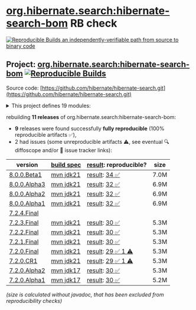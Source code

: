 [org.hibernate.search:hibernate-search-bom](https://central.sonatype.com/artifact/org.hibernate.search/hibernate-search-bom/versions) RB check
=======

[![Reproducible Builds](https://reproducible-builds.org/images/logos/rb.svg) an independently-verifiable path from source to binary code](https://reproducible-builds.org/)

## Project: [org.hibernate.search:hibernate-search-bom](https://central.sonatype.com/artifact/org.hibernate.search/hibernate-search-bom/versions) [![Reproducible Builds](https://img.shields.io/endpoint?url=https://raw.githubusercontent.com/jvm-repo-rebuild/reproducible-central/master/content/org/hibernate/search/hibernate-search-bom/badge.json)](https://github.com/jvm-repo-rebuild/reproducible-central/blob/master/content/org/hibernate/search/hibernate-search-bom/README.md)

Source code: [https://github.com/hibernate/hibernate-search.git](https://github.com/hibernate/hibernate-search.git)

<details><summary>This project defines 19 modules:</summary>

* [org.hibernate.search:hibernate-search-backend-elasticsearch](https://central.sonatype.com/artifact/org.hibernate.search/hibernate-search-backend-elasticsearch/overview)
* [org.hibernate.search:hibernate-search-backend-elasticsearch-aws](https://central.sonatype.com/artifact/org.hibernate.search/hibernate-search-backend-elasticsearch-aws/overview)
* [org.hibernate.search:hibernate-search-backend-lucene](https://central.sonatype.com/artifact/org.hibernate.search/hibernate-search-backend-lucene/overview)
* [org.hibernate.search:hibernate-search-backend-lucene-next](https://central.sonatype.com/artifact/org.hibernate.search/hibernate-search-backend-lucene-next/overview)
* [org.hibernate.search:hibernate-search-bom](https://central.sonatype.com/artifact/org.hibernate.search/hibernate-search-bom/overview)
* [org.hibernate.search:hibernate-search-engine](https://central.sonatype.com/artifact/org.hibernate.search/hibernate-search-engine/overview)
* [org.hibernate.search:hibernate-search-mapper-orm](https://central.sonatype.com/artifact/org.hibernate.search/hibernate-search-mapper-orm/overview)
* [org.hibernate.search:hibernate-search-mapper-orm-batch-jsr352-core](https://central.sonatype.com/artifact/org.hibernate.search/hibernate-search-mapper-orm-batch-jsr352-core/overview)
* [org.hibernate.search:hibernate-search-mapper-orm-batch-jsr352-jberet](https://central.sonatype.com/artifact/org.hibernate.search/hibernate-search-mapper-orm-batch-jsr352-jberet/overview)
* [org.hibernate.search:hibernate-search-mapper-orm-coordination-outbox-polling](https://central.sonatype.com/artifact/org.hibernate.search/hibernate-search-mapper-orm-coordination-outbox-polling/overview)
* [org.hibernate.search:hibernate-search-mapper-orm-jakarta-batch-core](https://central.sonatype.com/artifact/org.hibernate.search/hibernate-search-mapper-orm-jakarta-batch-core/overview)
* [org.hibernate.search:hibernate-search-mapper-orm-jakarta-batch-jberet](https://central.sonatype.com/artifact/org.hibernate.search/hibernate-search-mapper-orm-jakarta-batch-jberet/overview)
* [org.hibernate.search:hibernate-search-mapper-orm-outbox-polling](https://central.sonatype.com/artifact/org.hibernate.search/hibernate-search-mapper-orm-outbox-polling/overview)
* [org.hibernate.search:hibernate-search-mapper-pojo-base](https://central.sonatype.com/artifact/org.hibernate.search/hibernate-search-mapper-pojo-base/overview)
* [org.hibernate.search:hibernate-search-mapper-pojo-standalone](https://central.sonatype.com/artifact/org.hibernate.search/hibernate-search-mapper-pojo-standalone/overview)
* [org.hibernate.search:hibernate-search-processor](https://central.sonatype.com/artifact/org.hibernate.search/hibernate-search-processor/overview)
* [org.hibernate.search:hibernate-search-util-common](https://central.sonatype.com/artifact/org.hibernate.search/hibernate-search-util-common/overview)
* [org.hibernate.search:hibernate-search-v5migrationhelper-engine](https://central.sonatype.com/artifact/org.hibernate.search/hibernate-search-v5migrationhelper-engine/overview)
* [org.hibernate.search:hibernate-search-v5migrationhelper-orm](https://central.sonatype.com/artifact/org.hibernate.search/hibernate-search-v5migrationhelper-orm/overview)
</details>

rebuilding **11 releases** of org.hibernate.search:hibernate-search-bom:
- **9** releases were found successfully **fully reproducible** (100% reproducible artifacts :white_check_mark:),
- 2 had issues (some unreproducible artifacts :warning:, see eventual :mag: diffoscope and/or :memo: issue tracker links):

| version | [build spec](/BUILDSPEC.md) | [result](https://reproducible-builds.org/docs/jvm/): reproducible? | size |
| -- | --------- | ------ | -- |
| [8.0.0.Beta1](https://central.sonatype.com/artifact/org.hibernate.search/hibernate-search-bom/8.0.0.Beta1/pom) | [mvn jdk21](hibernate-search-parent-8.0.0.Beta1.buildspec) | [result](hibernate-search-parent-8.0.0.Beta1.buildinfo): [34 :white_check_mark: ](hibernate-search-parent-8.0.0.Beta1.buildcompare) | 7.0M |
| [8.0.0.Alpha3](https://central.sonatype.com/artifact/org.hibernate.search/hibernate-search-bom/8.0.0.Alpha3/pom) | [mvn jdk21](hibernate-search-parent-8.0.0.Alpha3.buildspec) | [result](hibernate-search-parent-8.0.0.Alpha3.buildinfo): [32 :white_check_mark: ](hibernate-search-parent-8.0.0.Alpha3.buildcompare) | 6.9M |
| [8.0.0.Alpha2](https://central.sonatype.com/artifact/org.hibernate.search/hibernate-search-bom/8.0.0.Alpha2/pom) | [mvn jdk21](hibernate-search-parent-8.0.0.Alpha2.buildspec) | [result](hibernate-search-parent-8.0.0.Alpha2.buildinfo): [32 :white_check_mark: ](hibernate-search-parent-8.0.0.Alpha2.buildcompare) | 6.9M |
| [8.0.0.Alpha1](https://central.sonatype.com/artifact/org.hibernate.search/hibernate-search-bom/8.0.0.Alpha1/pom) | [mvn jdk21](hibernate-search-parent-8.0.0.Alpha1.buildspec) | [result](hibernate-search-parent-8.0.0.Alpha1.buildinfo): [32 :white_check_mark: ](hibernate-search-parent-8.0.0.Alpha1.buildcompare) | 6.9M |
| [7.2.4.Final](https://central.sonatype.com/artifact/org.hibernate.search/hibernate-search-bom/7.2.4.Final/pom) | | | |
| [7.2.3.Final](https://central.sonatype.com/artifact/org.hibernate.search/hibernate-search-bom/7.2.3.Final/pom) | [mvn jdk21](hibernate-search-parent-7.2.3.Final.buildspec) | [result](hibernate-search-parent-7.2.3.Final.buildinfo): [30 :white_check_mark: ](hibernate-search-parent-7.2.3.Final.buildcompare) | 5.3M |
| [7.2.2.Final](https://central.sonatype.com/artifact/org.hibernate.search/hibernate-search-bom/7.2.2.Final/pom) | [mvn jdk21](hibernate-search-parent-7.2.2.Final.buildspec) | [result](hibernate-search-parent-7.2.2.Final.buildinfo): [30 :white_check_mark: ](hibernate-search-parent-7.2.2.Final.buildcompare) | 5.3M |
| [7.2.1.Final](https://central.sonatype.com/artifact/org.hibernate.search/hibernate-search-bom/7.2.1.Final/pom) | [mvn jdk21](hibernate-search-parent-7.2.1.Final.buildspec) | [result](hibernate-search-parent-7.2.1.Final.buildinfo): [30 :white_check_mark: ](hibernate-search-parent-7.2.1.Final.buildcompare) | 5.3M |
| [7.2.0.Final](https://central.sonatype.com/artifact/org.hibernate.search/hibernate-search-bom/7.2.0.Final/pom) | [mvn jdk21](hibernate-search-parent-7.2.0.Final.buildspec) | [result](hibernate-search-parent-7.2.0.Final.buildinfo): [29 :white_check_mark:  1 :warning:](hibernate-search-parent-7.2.0.Final.buildcompare) | 5.3M |
| [7.2.0.CR1](https://central.sonatype.com/artifact/org.hibernate.search/hibernate-search-bom/7.2.0.CR1/pom) | [mvn jdk21](hibernate-search-parent-7.2.0.CR1.buildspec) | [result](hibernate-search-parent-7.2.0.CR1.buildinfo): [29 :white_check_mark:  1 :warning:](hibernate-search-parent-7.2.0.CR1.buildcompare) | 5.3M |
| [7.2.0.Alpha2](https://central.sonatype.com/artifact/org.hibernate.search/hibernate-search-bom/7.2.0.Alpha2/pom) | [mvn jdk17](hibernate-search-parent-7.2.0.Alpha2.buildspec) | [result](hibernate-search-parent-7.2.0.Alpha2.buildinfo): [30 :white_check_mark: ](hibernate-search-parent-7.2.0.Alpha2.buildcompare) | 5.3M |
| [7.2.0.Alpha1](https://central.sonatype.com/artifact/org.hibernate.search/hibernate-search-bom/7.2.0.Alpha1/pom) | [mvn jdk17](hibernate-search-parent-7.2.0.Alpha1.buildspec) | [result](hibernate-search-parent-7.2.0.Alpha1.buildinfo): [30 :white_check_mark: ](hibernate-search-parent-7.2.0.Alpha1.buildcompare) | 5.2M |

<i>(size is calculated without javadoc, that has been excluded from reproducibility checks)</i>
